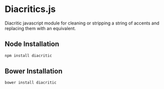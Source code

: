Diacritics.js
=============

Diacritic javascript module for cleaning or stripping a string of accents and replacing them with an equivalent.


## Node Installation

```bash
npm install diacritic
```

## Bower Installation

```bash
bower install diacritic
```
